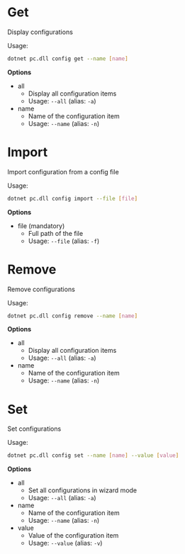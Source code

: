 # Get
Display configurations

Usage: 
```sh
dotnet pc.dll config get --name [name]
```

**Options**
* all
    * Display all configuration items
    * Usage: `--all` (alias: `-a`)
* name
    * Name of the configuration item
    * Usage: `--name` (alias: `-n`)

# Import
Import configuration from a config file

Usage: 
```sh
dotnet pc.dll config import --file [file]
```

**Options**
* file (mandatory)
    * Full path of the file
    * Usage: `--file` (alias: `-f`)

# Remove
Remove configurations

Usage: 
```sh
dotnet pc.dll config remove --name [name]
```

**Options**
* all
    * Display all configuration items
    * Usage: `--all` (alias: `-a`)
* name
    * Name of the configuration item
    * Usage: `--name` (alias: `-n`)

# Set
Set configurations

Usage: 
```sh
dotnet pc.dll config set --name [name] --value [value]
``` 

**Options**
* all
    * Set all configurations in wizard mode
    * Usage: `--all` (alias: `-a`)
* name
    * Name of the configuration item
    * Usage: `--name` (alias: `-n`)
* value
    * Value of the configuration item
    * Usage: `--value` (alias: `-v`)